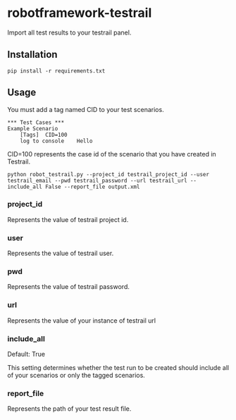 # robotframework-testrail
Import all test results to your testrail panel.

## Installation

```
pip install -r requirements.txt
```

## Usage
You must add a tag named CID to your test scenarios. 

```
*** Test Cases ***
Example Scenario
    [Tags]  CID=100
    log to console    Hello
```
CID=100 represents the case id of the scenario that you have created in Testrail.

```
python robot_testrail.py --project_id testrail_project_id --user testrail_email --pwd testrail_password --url testrail_url --include_all False --report_file output.xml  
```

### project_id
Represents the value of testrail project id.

### user
Represents the value of testrail user.

### pwd
Represents the value of testrail password.

### url
Represents the value of your instance of testrail url

### include_all
Default: True

This setting determines whether the test run to be created should include all of your scenarios or only the tagged scenarios.

### report_file
Represents the path of your test result file.